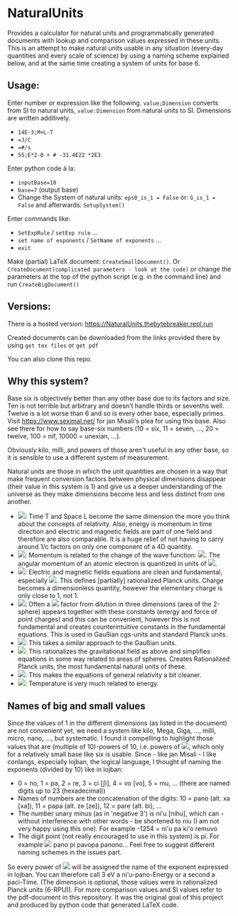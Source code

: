 # NaturalUnits
Provides a calculator for natural units and programmatically generated documents with lookup and comparison values expressed in these units. 
This is an attempt to make natural units usable in any situation (every-day quantities and every scale of science) by using a naming scheme explained below, and at the same time creating a system of units for base 6.

## Usage:
Enter number or expression like the following. `value;Dimension` converts from SI to natural units, `value:Dimension` from natural units to SI. Dimensions are written additively.
* `14E-3;M+L-T`
* `=J/C`
* `=#/s`
* `55;E*2-Θ + # -31.4E22 *2E3`

Enter python code à la:

* `inputBase=10`
* `base=7` (output base)
* Change the System of natural units: `eps0_is_1 = False` or: `G_is_1 = False` and afterwards: `SetupSystem()`

Enter commands like:
* `SetExpRule` / `setExp rule` ...
* `set name of exponents` / `SetName of exponents` ...
* `exit`

Make (partial) LaTeX document: `CreateSmallDocument()`. 
Or `CreateDocument(complicated parameters - look at the code)` or change the parameters at the top of the python script (e.g. in the command line) and run `CreateBigDocument()`

## Versions:
There is a hosted version:
https://NaturalUnits.thebytebreaker.repl.run

Created documents can be downloaded from the links provided there by using `get tex files` or `get pdf`

You can also clone this repo.

## Why this system?
Base six is objectively better than any other base due to its factors and size. Ten is not terrible but arbitrary and doesn't handle thirds or sevenths well. Twelve is a lot worse than 6 and so is every other base, especially primes.
Visit https://www.seximal.net/ for jan Misali's plea for using this base.
Also see there for how to say base-six numbers (10 = six, 11 = seven, ..., 20 = twelve, 100 = nif, 10000 = unexian, ...).

Obviously kilo, milli, and powers of those aren't useful in any other base, so it is sensible to use a different system of measurement.

Natural units are those in which the unit quantities are chosen in a way that make frequent conversion factors between physical dimensions disappear (their value in this system is 1) and give us a deeper understanding of the universe as they make dimensions become less and less distinct from one another.

* <img src="http://chart.apis.google.com/chart?cht=tx&chl=c%3D1&chf=bg%2Cs%2CFFFFFF80&chco=000000&chs=20">: Time T and Space L become the same dimension the more you think about the concepts of relativity. Also, energy is momentum in time direction and electric and magnetic fields are part of one field and therefore are also comparable. It is a huge relief of not having to carry around 1/c factors on only one component of a 4D quantity.
* <img src="http://chart.apis.google.com/chart?cht=tx&chl=%5Chbar%20%3D%201&chf=bg%2Cs%2CFFFFFF80&chco=000000&chs=20">: Momentum is related to the change of the wave function: <img src="http://chart.apis.google.com/chart?cht=tx&chl=p%5E%5Cmu%3D%5Cpm%20i%5Chbar%5Cpartial_%5Cmu&chf=bg%2Cs%2CFFFFFF80&chco=000000">. The angular momentum of an atomic electron is quantized in units of <img src="http://chart.apis.google.com/chart?cht=tx&chl=%5Chbar%20%3D%201&chf=bg%2Cs%2CFFFFFF80&chco=000000&chs=20">.
* <img src="http://chart.apis.google.com/chart?cht=tx&chl=%5Cfrac1%7B%5Cvarepsilon_0%7D%3D%5Cmu_0%3D1&chf=bg%2Cs%2CFFFFFF80&chco=000000">: Electric and magnetic fields equations are clean and fundamental, especially <img src="http://chart.apis.google.com/chart?cht=tx&chl=%5Cnabla%20%5Ccdot%20E%20%3D%20%5Crho&chf=bg%2Cs%2CFFFFFF80&chco=000000">. This defines [partially] rationalized Planck units. Charge becomes a dimensionless quantity, however the elementary charge is only close to 1, not 1.
* <img src="http://chart.apis.google.com/chart?cht=tx&chl=%5Cfrac1%7B%5Cvarepsilon_0%7D%3D%5Cmu_0%3D2%5Ctau&chf=bg%2Cs%2CFFFFFF80&chco=000000">: Often a <img src="http://chart.apis.google.com/chart?cht=tx&chl=%5Cfrac1%7B2%5Ctau%7D&chf=bg%2Cs%2CFFFFFF80&chco=000000"> factor from dilution in three dimensions (area of the 2-sphere) appears together with these constants (energy and force of point charges) and this can be convenient, however this is not fundamental and creates counterintuitive constants in the fundamental equations. This is used in Gaußian cgs-units and standard Planck units. 
* <img src="http://chart.apis.google.com/chart?cht=tx&chl=G%20%3D%201&chf=bg%2Cs%2CFFFFFF80&chco=000000">: This
takes a similar approach to the Gaußian units.
* <img src="http://chart.apis.google.com/chart?cht=tx&chl=G%20%3D%20%5Cfrac1%7B2%5Ctau%7D&chf=bg%2Cs%2CFFFFFF80&chco=000000">: This rationalizes the gravitational field as above and simplifies equations in some way related to areas of spheres. Creates Rationalized Planck units, the most fundamental natural units of these.
* <img src="http://chart.apis.google.com/chart?cht=tx&chl=G%20%3D%20%5Cfrac1%7B4%5Ctau%7D&chf=bg%2Cs%2CFFFFFF80&chco=000000">: This makes the equations of general relativity a bit cleaner.
* <img src="http://chart.apis.google.com/chart?cht=tx&chl=k_%7B%5Cmathrm%7BB%7D%7D%20%3D%201&chf=bg%2Cs%2CFFFFFF80&chco=000000">: Temperature is very much related to energy.

## Names of big and small values
Since the values of 1 in the different dimensions (as listed in the document) are not convenient yet, we need a system like kilo, Mega, Giga, ..., milli, micro, nano, ..., but systematic. I found it compelling to highlight those values that are (multiple of 10)-powers of 10, i.e. powers of <img src="http://chart.apis.google.com/chart?cht=tx&chl=10%5E%7B10%7D&chf=bg%2Cs%2CFFFFFF80&chco=000000">, which only for a relatively small base like six is usable. 
Since - like jan Misali - I like conlangs, especially lojban, the logical language, I thought of naming the exponents (divided by 10) like in lojban: 
* 0 = no, 1 = pa, 2 = re, 3 = ci [ʃi], 4 = vo [vo], 5 = mu, ... (there are named digits up to 23 (hexadecimal))
* Names of numbers are the concatenation of the digits: 10 = pano (alt. xa [xa]), 11 = papa (alt. ze [ze]), 12 = pare (alt. bi), ...
* The number unary minus (as in 'negative 3') is ni'u [nihu], which can - without interference with other words - be shortened to niu (I am not very happy using this one). For example -1254 = ni'u pa ki'o remuvo
* The digit point (not really encouraged to use in this system) is pi. For example <img src="http://chart.apis.google.com/chart?cht=tx&chl=%5Ctau%20%3D%2010.141100...%20%3D&chf=bg%2Cs%2CFFFFFF80&chco=000000"> pano pi pavopa panono...
Feel free to suggest different naming schemes in the issues part.

So every power of <img src="http://chart.apis.google.com/chart?cht=tx&chl=10%5E%7B10%7D&chf=bg%2Cs%2CFFFFFF80&chco=000000"> will be assigned the name of the exponent expressed in lojban.
You can therefore call 3 eV a ni'u-pano-Energy or a second a paci-Time. (The dimension is optional, those values were in rationalized Planck units (6-RPU)). 
For more comparison values and SI values refer to the pdf-document in this repository. It was the original goal of this project and produced by python code that generated LaTeX code.
